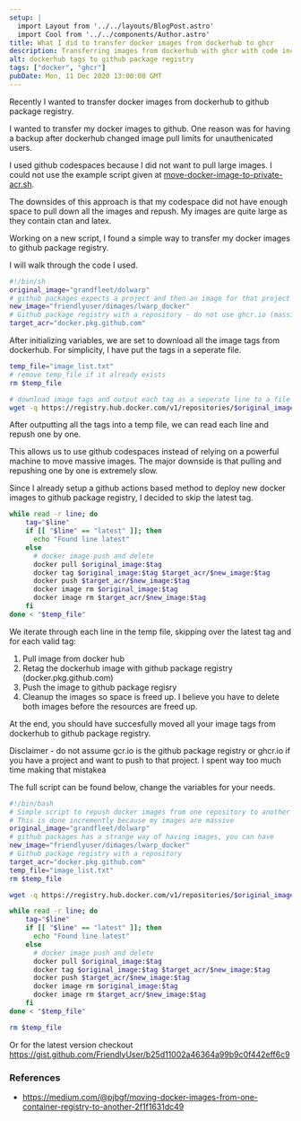 ```yaml
---
setup: |
  import Layout from '../../layouts/BlogPost.astro'
  import Cool from '../../components/Author.astro'
title: What I did to transfer docker images from dockerhub to ghcr
description: Transferring images from dockerhub with ghcr with code included.
alt: dockerhub tags to github package registry
tags: ["docker", "ghcr"]
pubDate: Mon, 11 Dec 2020 13:00:00 GMT
---
```



Recently I wanted to transfer docker images from dockerhub to github package registry.

I wanted to transfer my docker images to github. One reason was for having a  backup after dockerhub changed image pull limits for unauthenicated users.

I used github codespaces because I did not want to pull large images. I could not use the example script given at [move-docker-image-to-private-acr.sh](https://gist.github.com/pjbgf/065b621b576c7762451c5b13c6e8ba48/raw/617bb8596c508a26fbb73d1e2a7010c3fb2a6bad/move-docker-image-to-private-acr.sh).

The downsides of this approach is that my codespace did not have enough space to pull down all the images and repush. My images are quite large as they contain ctan and latex.

Working on a new script, I found a simple way to transfer my docker images to github package registry.

I will walk through the code I used.

```bash
#!/bin/sh
original_image="grandfleet/dolwarp"
# github packages expects a project and then an image for that project
new_image="friendlyuser/dimages/lwarp_docker"
# Github package registry with a repository - do not use ghcr.io (massive mistake for me)
target_acr="docker.pkg.github.com"
```

After initializing variables, we are set to download all the image tags from dockerhub. For simplicity, I have put the tags in a seperate file.

```bash
temp_file="image_list.txt"
# remove temp_file if it already exists
rm $temp_file

# download image tags and output each tag as a seperate line to a file
wget -q https://registry.hub.docker.com/v1/repositories/$original_image/tags -O - | sed -e 's/[][]//g' -e 's/"//g' -e 's/ //g' | tr '}' '\n'| awk -F: '{print $3}' >> $temp_file
```

After outputting all the tags into a temp file, we can read each line and repush one by one.

This allows us to use github codespaces instead of relying on a powerful machine to move massive images. The major downside is that pulling and repushing one by one is extremely slow.

Since I already setup a github actions based method to deploy new docker images to github package registry, I decided to skip the latest tag.


```bash
while read -r line; do
    tag="$line"
    if [[ "$line" == "latest" ]]; then
      echo "Found line latest"
    else
      # docker image push and delete
      docker pull $original_image:$tag
      docker tag $original_image:$tag $target_acr/$new_image:$tag
      docker push $target_acr/$new_image:$tag
      docker image rm $original_image:$tag
      docker image rm $target_acr/$new_image:$tag
    fi
done < "$temp_file"
```

We iterate through each line in the temp file, skipping over the latest tag and for each valid tag:

1. Pull image from docker hub
2. Retag the dockerhub image with github package registry (docker.pkg.github.com)
3. Push the image to github package regisry
4. Cleanup the images so space is freed up. I believe you have to delete both images before the resources are freed up.

At the end, you should have succesfully moved all your image tags from dockerhub to github package registry.

Disclaimer - do not assume gcr.io is the github package registry or ghcr.io if you have a project and want to push to that project. I spent way too much time making that mistakea


The full script can be found below, change the variables for your needs.

```bash
#!/bin/bash
# Simple script to repush docker images from one repository to another
# This is done incremently because my images are massive
original_image="grandfleet/dolwarp"
# github packages has a strange way of having images, you can have
new_image="friendlyuser/dimages/lwarp_docker"
# Github package registry with a repository
target_acr="docker.pkg.github.com"
temp_file="image_list.txt"
rm $temp_file

wget -q https://registry.hub.docker.com/v1/repositories/$original_image/tags -O -  | sed -e 's/[][]//g' -e 's/"//g' -e 's/ //g' | tr '}' '\n'| awk -F: '{print $3}' >> $temp_file

while read -r line; do
    tag="$line"
    if [[ "$line" == "latest" ]]; then
      echo "Found line latest"
    else
      # docker image push and delete
      docker pull $original_image:$tag
      docker tag $original_image:$tag $target_acr/$new_image:$tag
      docker push $target_acr/$new_image:$tag
      docker image rm $original_image:$tag
      docker image rm $target_acr/$new_image:$tag
    fi
done < "$temp_file"

rm $temp_file
```

Or for the latest version checkout https://gist.github.com/FriendlyUser/b25d11002a46364a99b9c0f442eff6c9
### References

* https://medium.com/@pjbgf/moving-docker-images-from-one-container-registry-to-another-2f1f1631dc49